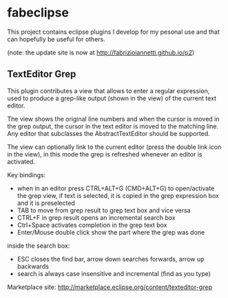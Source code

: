fabeclipse
==========

This project contains eclipse plugins I develop for my pesonal use and that can hopefully be useful for others.

(note: the update site is now at http://fabrizioiannetti.github.io/p2)

TextEditor Grep
---------------

This plugin contributes a view that allows to enter a regular expression, used to produce a grep-like output
(shown in the view) of the current text editor.

The view shows the original line numbers and when the cursor is moved in the grep output, the cursor in the
text editor is moved to the matching line.
Any editor that subclasses the AbstractTextEditor should be supported.

The view can optionally link to the current editor (press the double link icon in the view), in this mode
the grep is refreshed whenever an editor is activated.

Key bindings:
* when in an editor press CTRL+ALT+G (CMD+ALT+G) to open/activate the grep view, if text is selected, it is copied in the grep expression box and it is preselected
* TAB to move from grep result to grep text box and vice versa
* CTRL+F in grep result opens an incremental search box
* Ctrl+Space activates completion in the grep text box
* Enter/Mouse double click show the part where the grep was done

inside the search box:
* ESC closes the find bar, arrow down searches forwards, arrow up backwards
* search is always case insensitive and incremental (find as you type)

Marketplace site: http://marketplace.eclipse.org/content/texteditor-grep
